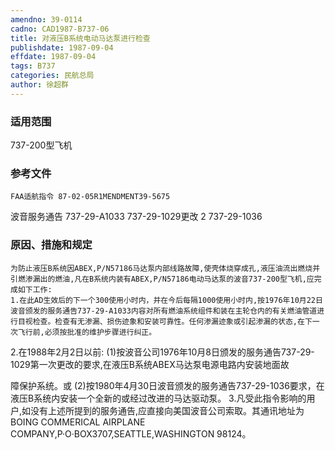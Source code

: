 ```yaml
---
amendno: 39-0114
cadno: CAD1987-B737-06
title: 对液压B系统电动马达泵进行检查
publishdate: 1987-09-04
effdate: 1987-09-04
tags: B737
categories: 民航总局
author: 徐超群
---
```


### 适用范围 
737-200型飞机

<!--more-->
### 参考文件
    FAA适航指令 87-02-05R1MENDMENT39-5675 
波音服务通告 737-29-A1033 737-29-1029更改 2 737-29-1036 

### 原因、措施和规定 
    为防止液压B系统因ABEX,P/N57186马达泵内部线路故障,使壳体烧穿成孔,液压油流出燃烧并引燃渗漏出的燃油,凡在B系统内装有ABEX,P/N57186电动马达泵的波音737-200型飞机,应完成如下工作: 
    1.在此AD生效后的下一个300使用小时内，并在今后每隔1000使用小时内,按1976年10月22日波音颁发的服务通告737-29-A1033内容对所有燃油系统组件和装在主轮仓内的有关燃油管道进行目视检查。检查有无渗漏、损伤迹象和安装可靠性。任何渗漏迹象或引起渗漏的状态,在下一次飞行前,必须按批准的维护步骤进行纠正。 
2.在1988年2月2日以前: 
      (1)按波音公司1976年10月8日颁发的服务通告737-29-1029第一次更改的要求,在液压B系统ABEX马达泵电源电路内安装地面故
    
障保护系统。或 
      (2)按1980年4月30日波音颁发的服务通告737-29-1036要求，在液压B系统内安装一个全新的或经过改进的马达驱动泵。 
    3.凡受此指令影响的用户,如没有上述所提到的服务通告,应直接向美国波音公司索取。其通讯地址为BOING  COMMERICAL AIRPLANE COMPANY,P·O·BOX3707,SEATTLE,WASHINGTON  98124。
